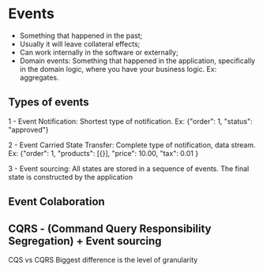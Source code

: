 # Events

* Something that happened in the past;
* Usually it will leave collateral effects;
* Can work internally in the software or externally;
* Domain events: Something that happened in the application, specifically in the domain logic, where you have your business logic. Ex: aggregates.

## Types of events

1 - Event Notification: Shortest type of notification. Ex: {"order": 1, "status": "approved"}

2 - Event Carried State Transfer: Complete type of notification, data stream. Ex: {"order": 1, "products": [{}], "price": 10.00, "tax": 0.01 }

3 - Event sourcing: All states are stored in a sequence of events. The final state is constructed by the application

## Event Colaboration


## CQRS - (Command Query Responsibility Segregation) + Event sourcing

CQS vs CQRS
Biggest difference is the level of granularity

